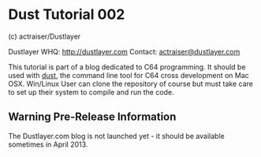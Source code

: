 # Dust Tutorial 002 #

(c) actraiser/Dustlayer

Dustlayer WHQ: http://dustlayer.com
Contact: actraiser@dustlayer.com

This tutorial is part of a blog dedicated to C64 programming. It should be used with [dust](https://github.com/actraiser/dustlayer "Dustlayer Repository holds the dust command line tool"), the command line tool for C64 cross development on Mac OSX. Win/Linux User can clone the repository of course but must take care to set up their system to compile and run the code. 

## Warning Pre-Release Information #

The Dustlayer.com blog is not launched yet - it should be available sometimes in April 2013.